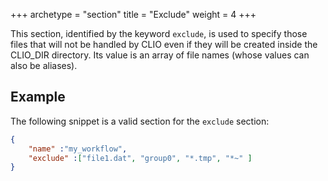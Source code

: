 +++
archetype = "section"
title = "Exclude"
weight = 4
+++

This section, identified by the keyword `exclude`, is used to specify those files that will not be handled by CLIO even if they will be created inside the CLIO_DIR directory. Its value is an array of file names (whose values can also be aliases).  

## Example

The following snippet is a valid section for the `exclude` section:

```json
{
    "name" :"my_workflow",
    "exclude" :["file1.dat", "group0", "*.tmp", "*~" ]
}
```
